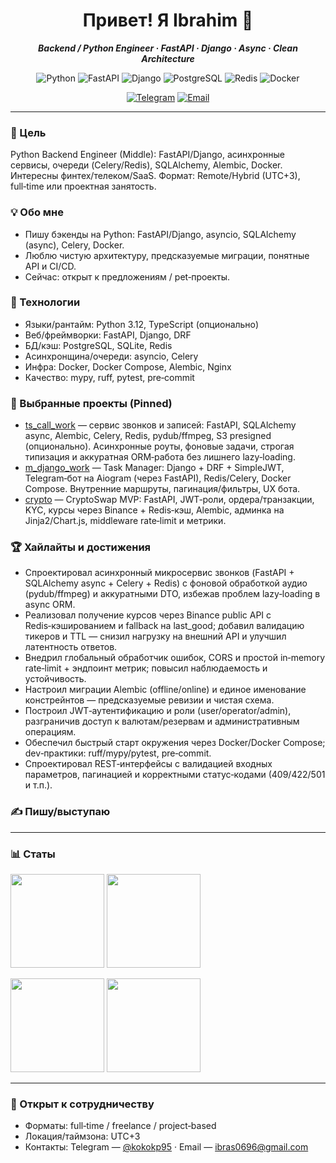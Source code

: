<div align="center">

  <!-- Баннер (опционально): помести картинку в assets/banner.png -->
  <!-- <img src="assets/banner.png" alt="banner" /> -->

  <h1>Привет! Я Ibrahim 👋</h1>
  <p><b><i>Backend / Python Engineer · FastAPI · Django · Async · Clean Architecture</i></b></p>

  <p>
    <img alt="Python" src="https://img.shields.io/badge/Python-3.12-3776AB?logo=python&logoColor=white">
    <img alt="FastAPI" src="https://img.shields.io/badge/FastAPI-009688?logo=fastapi&logoColor=white">
    <img alt="Django" src="https://img.shields.io/badge/Django-092E20?logo=django&logoColor=white">
    <img alt="PostgreSQL" src="https://img.shields.io/badge/PostgreSQL-336791?logo=postgresql&logoColor=white">
    <img alt="Redis" src="https://img.shields.io/badge/Redis-DC382D?logo=redis&logoColor=white">
    <img alt="Docker" src="https://img.shields.io/badge/Docker-2496ED?logo=docker&logoColor=white">
  </p>

  <p>
    <a href="https://t.me/kokokp95" target="_blank"><img alt="Telegram" src="https://img.shields.io/badge/Telegram-@kokokp95-2CA5E0?logo=telegram&logoColor=white"></a>
    <a href="mailto:ibras0696@gmail.com"><img alt="Email" src="https://img.shields.io/badge/Email-ibras0696%40gmail.com-8A2BE2?logo=gmail&logoColor=white"></a>
  </p>
</div>

---

### 🎯 Цель
Python Backend Engineer (Middle): FastAPI/Django, асинхронные сервисы, очереди (Celery/Redis), SQLAlchemy, Alembic, Docker. Интересны финтех/телеком/SaaS. Формат: Remote/Hybrid (UTC+3), full‑time или проектная занятость.

### 💡 Обо мне
- Пишу бэкенды на Python: FastAPI/Django, asyncio, SQLAlchemy (async), Celery, Docker.
- Люблю чистую архитектуру, предсказуемые миграции, понятные API и CI/CD.
- Сейчас: открыт к предложениям / pet‑проекты.

### 🧰 Технологии
- Языки/рантайм: Python 3.12, TypeScript (опционально)
- Веб/фреймворки: FastAPI, Django, DRF
- БД/кэш: PostgreSQL, SQLite, Redis
- Асинхронщина/очереди: asyncio, Celery
- Инфра: Docker, Docker Compose, Alembic, Nginx
- Качество: mypy, ruff, pytest, pre‑commit

### 🚀 Выбранные проекты (Pinned)
- [ts_call_work](https://github.com/ibras0696/ts_call_work) — сервис звонков и записей: FastAPI, SQLAlchemy async, Alembic, Celery, Redis, pydub/ffmpeg, S3 presigned (опционально). Асинхронные роуты, фоновые задачи, строгая типизация и аккуратная ORM‑работа без лишнего lazy‑loading.
- [m_django_work](https://github.com/ibras0696/m_django_work) — Task Manager: Django + DRF + SimpleJWT, Telegram‑бот на Aiogram (через FastAPI), Redis/Celery, Docker Compose. Внутренние маршруты, пагинация/фильтры, UX бота.
- [crypto](https://github.com/ibras0696/crypto) — CryptoSwap MVP: FastAPI, JWT‑роли, ордера/транзакции, KYC, курсы через Binance + Redis‑кэш, Alembic, админка на Jinja2/Chart.js, middleware rate‑limit и метрики.

### 🏆 Хайлайты и достижения
- Спроектировал асинхронный микросервис звонков (FastAPI + SQLAlchemy async + Celery + Redis) с фоновой обработкой аудио (pydub/ffmpeg) и аккуратными DTO, избежав проблем lazy‑loading в async ORM.
- Реализовал получение курсов через Binance public API с Redis‑кэшированием и fallback на last_good; добавил валидацию тикеров и TTL — снизил нагрузку на внешний API и улучшил латентность ответов.
- Внедрил глобальный обработчик ошибок, CORS и простой in‑memory rate‑limit + эндпоинт метрик; повысил наблюдаемость и устойчивость.
- Настроил миграции Alembic (offline/online) и единое именование констрейнтов — предсказуемые ревизии и чистая схема.
- Построил JWT‑аутентификацию и роли (user/operator/admin), разграничив доступ к валютам/резервам и административным операциям.
- Обеспечил быстрый старт окружения через Docker/Docker Compose; dev‑практики: ruff/mypy/pytest, pre‑commit.
- Спроектировал REST‑интерфейсы с валидацией входных параметров, пагинацией и корректными статус‑кодами (409/422/501 и т.п.).

### ✍️ Пишу/выступаю
<!-- добавим статьи/сертификаты/публикации после резюме -->

---

### 📊 Статы
<p align="left">
  <img src="https://github-readme-stats.vercel.app/api?username=ibras0696&show_icons=true&theme=tokyonight" height="150" />
  <img src="https://github-readme-stats.vercel.app/api/top-langs/?username=ibras0696&layout=compact&langs_count=8&theme=tokyonight&hide_title=true" height="150" />
</p>
<p align="left">
  <img src="https://streak-stats.demolab.com?user=ibras0696&theme=tokyonight" height="150" />
  <img src="https://github-profile-trophy.vercel.app/?username=ibras0696&theme=onedark&no-frame=true&column=4" height="150" />
</p>

---

### 🤝 Открыт к сотрудничеству
- Форматы: full‑time / freelance / project‑based
- Локация/таймзона: UTC+3
- Контакты: Telegram — <a href="https://t.me/kokokp95">@kokokp95</a> · Email — <a href="mailto:ibras0696@gmail.com">ibras0696@gmail.com</a>

<!-- P.S. Баннер/цвета/эмодзи — подстрою под твой стиль. -->
